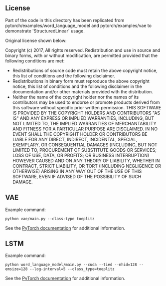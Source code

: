 ## License

Part of the code in this directory has been replicated from pytorch/examples/word_language_model
and pytorch/examples/vae to demonstrate 'StructuredLinear' usage.

Original license shown below:

Copyright (c) 2017,
All rights reserved.
Redistribution and use in source and binary forms, with or without
modification, are permitted provided that the following conditions are met:
* Redistributions of source code must retain the above copyright notice, this
  list of conditions and the following disclaimer.
* Redistributions in binary form must reproduce the above copyright notice,
  this list of conditions and the following disclaimer in the documentation
  and/or other materials provided with the distribution.
* Neither the name of the copyright holder nor the names of its
  contributors may be used to endorse or promote products derived from
  this software without specific prior written permission.
THIS SOFTWARE IS PROVIDED BY THE COPYRIGHT HOLDERS AND CONTRIBUTORS "AS IS"
AND ANY EXPRESS OR IMPLIED WARRANTIES, INCLUDING, BUT NOT LIMITED TO, THE
IMPLIED WARRANTIES OF MERCHANTABILITY AND FITNESS FOR A PARTICULAR PURPOSE ARE
DISCLAIMED. IN NO EVENT SHALL THE COPYRIGHT HOLDER OR CONTRIBUTORS BE LIABLE
FOR ANY DIRECT, INDIRECT, INCIDENTAL, SPECIAL, EXEMPLARY, OR CONSEQUENTIAL
DAMAGES (INCLUDING, BUT NOT LIMITED TO, PROCUREMENT OF SUBSTITUTE GOODS OR
SERVICES; LOSS OF USE, DATA, OR PROFITS; OR BUSINESS INTERRUPTION) HOWEVER
CAUSED AND ON ANY THEORY OF LIABILITY, WHETHER IN CONTRACT, STRICT LIABILITY,
OR TORT (INCLUDING NEGLIGENCE OR OTHERWISE) ARISING IN ANY WAY OUT OF THE USE
OF THIS SOFTWARE, EVEN IF ADVISED OF THE POSSIBILITY OF SUCH DAMAGE.

## VAE

Example command:
```
python vae/main.py --class-type toeplitz
```

See the <a href="https://github.com/pytorch/examples/tree/master/vae" rel="nofollow">PyTorch documentation</a> for additional information.

## LSTM

Example command:
```
python word_language_model/main.py --cuda --tied --nhid=128 --emsize=128 --log-interval=5 --class_type=toeplitz
```

See the <a href="https://github.com/pytorch/examples/tree/master/word_language_model" rel="nofollow">PyTorch documentation</a> for additional information.